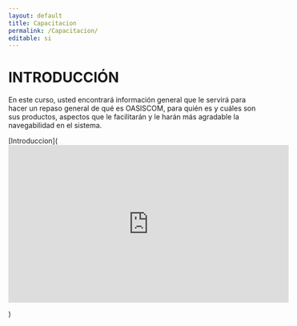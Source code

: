 ```yaml
---
layout: default
title: Capacitacion
permalink: /Capacitacion/
editable: si
---
```


# INTRODUCCIÓN


En este curso, usted encontrará información general que le servirá para hacer un repaso general de qué es OASISCOM, para quién es y cuáles son sus productos,
aspectos que le facilitarán y le harán más agradable la navegabilidad en el sistema.  

[Introduccion](<iframe width="560" height="315" src="https://www.youtube.com/embed/i7b2JNmpxxs" frameborder="0" allowfullscreen></iframe>

)



